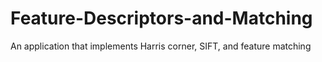 # Feature-Descriptors-and-Matching
An application that implements Harris corner, SIFT, and feature matching
